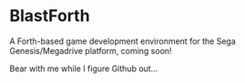 # BlastForth

A Forth-based game development environment for the Sega Genesis/Megadrive platform, coming soon!

Bear with me while I figure Github out...
